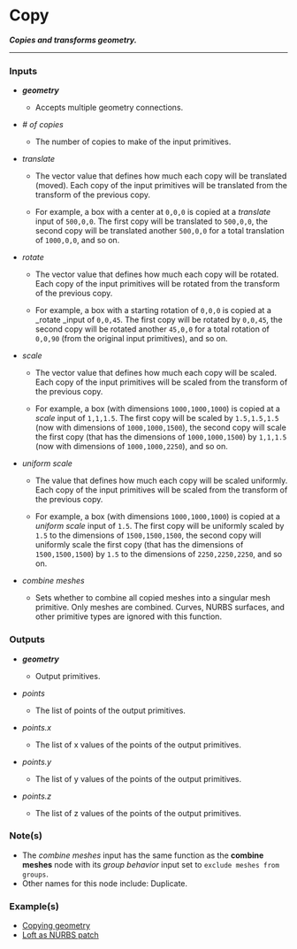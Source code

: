 # Copy

**_Copies and transforms geometry._**

---


### Inputs

* **_geometry_**

  * Accepts multiple geometry connections.

* _# of copies_

  * The number of copies to make of the input primitives.

* _translate_

  * The vector value that defines how much each copy will be translated (moved). Each copy of the input primitives will be translated from the transform of the previous copy.

  * For example, a box with a center at `0,0,0` is copied at a _translate_ input of `500,0,0`. The first copy will be translated to `500,0,0`, the second copy will be translated another `500,0,0` for a total translation of `1000,0,0`, and so on.

* _rotate_

  * The vector value that defines how much each copy will be rotated. Each copy of the input primitives will be rotated from the transform of the previous copy.

  * For example, a box with a starting rotation of `0,0,0` is copied at a _rotate _input of `0,0,45`. The first copy will be rotated by `0,0,45`, the second copy will be rotated another `45,0,0` for a total rotation of `0,0,90` (from the original input primitives), and so on.

* _scale_

  * The vector value that defines how much each copy will be scaled. Each copy of the input primitives will be scaled from the transform of the previous copy.

  * For example, a box (with dimensions `1000,1000,1000`) is copied at a _scale_ input of `1,1,1.5`. The first copy will be scaled by `1.5,1.5,1.5` (now with dimensions of `1000,1000,1500`), the second copy will scale the first copy (that has the dimensions of `1000,1000,1500`) by `1,1,1.5` (now with dimensions of `1000,1000,2250`), and so on.

* _uniform scale_

  * The value that defines how much each copy will be scaled uniformly. Each copy of the input primitives will be scaled from the transform of the previous copy.
  
  * For example, a box (with dimensions `1000,1000,1000`) is copied at a _uniform scale_ input of `1.5`. The first copy will be uniformly scaled by `1.5` to the dimensions of `1500,1500,1500`, the second copy will uniformly scale the first copy (that has the dimensions of `1500,1500,1500`) by `1.5` to the dimensions of `2250,2250,2250`, and so on.

* _combine meshes_

  * Sets whether to combine all copied meshes into a singular mesh primitive. Only meshes are combined. Curves, NURBS surfaces, and other primitive types are ignored with this function.


### Outputs

* **_geometry_**

  * Output primitives.

* _points_

  * The list of points of the output primitives.

* _points.x_

  * The list of x values of the points of the output primitives.

* _points.y_

  * The list of y values of the points of the output primitives.

* _points.z_

  * The list of z values of the points of the output primitives.


### Note(s)



* The _combine meshes_ input has the same function as the **combine meshes** node with its _group behavior_ input set to `exclude meshes from groups`.
* Other names for this node include: Duplicate.


### Example(s)



* <a href="https://creator.trimble.com/graph?assetURI=whp:f303c34e-2e54-495f-9948-f7542bcc844d&version=latest" target="_blank">Copying geometry</a>
* <a href="https://kind-dune-0f6b12f1e.1.azurestaticapps.net/?assetURI=whp:d62fe689-b7c0-4fd6-8d17-70deef935725&version=latest" target="_blank">Loft as NURBS patch</a>
